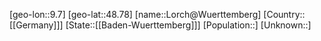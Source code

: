 ﻿---
location: [48.78,9.7]
type: City
tags:
- geo/City


SpocWebEntityId: 32092
isDeleted: false
confidential: public

---
[geo-lon::9.7]
[geo-lat::48.78]
[name::Lorch@Wuerttemberg]
[Country::[[Germany]]]
[State::[[Baden-Wuerttemberg]]]
[Population::]
[Unknown::]

